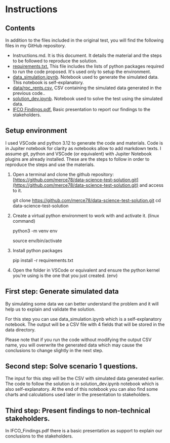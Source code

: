 # Instructions

## Contents
In addition to the files included in the original test, you will find the following files in my GitHub repository.

 - Instructions.md. It is this document. It details the material and the steps to be followed to reproduce the solution.
 - [requirements.txt.](https://github.com/merce78/data-science-test-solution/blob/main/requirements.txt) This file includes the lists of python packages required to run the code proposed. It's used only to setup the environment.
 - [data_simulation.ipynb](https://github.com/merce78/data-science-test-solution/blob/main/data_simulation.ipynb). Notebook used to generate the simulated data. This notebook is self-explanatory.
 - [data/rpc_rents.csv.](https://github.com/merce78/data-science-test-solution/blob/main/data/rpc_rents.csv) CSV containing the simulated data generated in the previous code..
 - [solution_dev.ipynb](https://github.com/merce78/data-science-test-solution/blob/main/solution_dev.ipynb). Notebook used to solve the test using the simulated data. 
 - [IFCO Findings.pdf.](https://github.com/merce78/data-science-test-solution/blob/main/IFCO%20Findings.pdf) Basic presentation to report our findings to the stakeholders.

 

## Setup environment

I used VSCode  and python 3.12 to generate the code and materials. 
Code is in Jupiter notebook for clarity as notebooks allow to add markdown texts.
I assume git, python and VSCode (or equivalent) with Jupiter Notebook plugins  are already installed.
These are the steps to follow in order to reproduce the steps and use the materials. 

 

 1. Open a terminal and clone the github repository: [https://github.com/merce78/data-science-test-solution.git](https://github.com/merce78/data-science-test-solution.git) and access to it.

    git clone  https://github.com/merce78/data-science-test-solution.git
    cd data-science-test-solution

 2. Create a virtual python environment to work with and activate it. (linux command)

    python3 -m venv env
    
    source env/bin/activate

 4. Install python packages 

    pip install -r requirements.txt

 5. Open the folder in VSCode or equivalent and ensure the python kernel you're using is the one that  you just created. (env)


## First step:  Generate simulated data

By simulating some data we can better understand the problem and it will help us to explain and validate the solution.

For this step you can use data_simulation.ipynb which is a self-explanatory notebook. The output will be a CSV file with 4 fields that will be stored in the data directory.

Please note that if you run the code without modifying the output CSV name, you will overwrite the generated data which may cause the conclusions to change slightly in the next step.

## Second step: Solve scenario 1 questions.

The input for this step will be the CSV with simulated data generated earlier. 
The code to follow the solution is in solution_dev.ipynb notebook which is also self-explanatory. 
At the end of this notebook you can also find some charts and calculations used later in the presentation to stakeholders.

## Third step: Present findings to non-technical stakeholders.
In IFCO_Findings.pdf  there is a basic presentation as support to explain our conclusions to the stakeholders.
